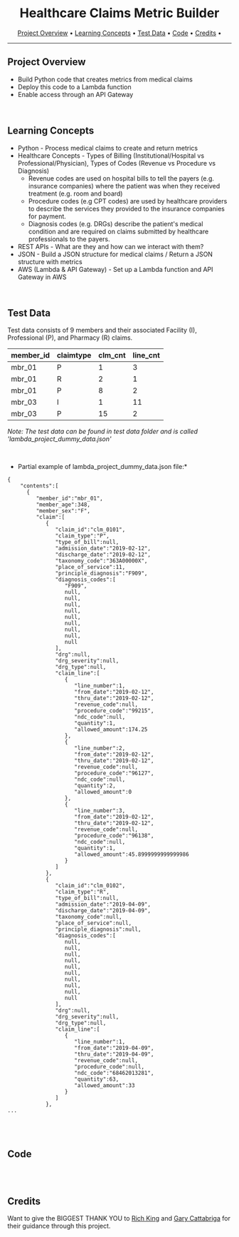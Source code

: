 <!-- README.md -->
<!--
Author: Chien Ho
Date: 2022.07.20
*** Reference links are enclosed in brackets [ ] instead of parentheses
*** See the bottom of this document for the declaration of the reference variables
*** for contributors-url, forks-url, etc. This is an optional, concise syntax you may use.
*** https://www.markdownguide.org/basic-syntax/#reference-style-links
-->

<!-- Title -->
<div align="center">
  <h1 align="center">Healthcare Claims Metric Builder</h1>
</div>

<!-- The menu links to the various readme sections. Make these whatever works for your project -->      
<p align="center">
  <a href="#project overview">Project Overview</a> •  
  <a href="learning concepts">Learning Concepts</a> •  
  <a href="#test-data">Test Data</a> •  
  <a href="#code">Code</a> •
  <a href="#credits">Credits</a> •
</p>

---
<!-- PROJECT OVERVIEW --> 
<a name="project overview"></a>
## Project Overview
   * Build Python code that creates metrics from medical claims
   * Deploy this code to a Lambda function
   * Enable access through an API Gateway
<br/>

<!-- LEARNING CONCEPTS --> 
<a name="learning concepts"></a>
## Learning Concepts
   * Python - Process medical claims to create and return metrics
   * Healthcare Concepts - Types of Billing (Institutional/Hospital vs Professional/Physician), Types of Codes (Revenue vs Procedure vs Diagnosis)
      * Revenue codes are used on hospital bills to tell the payers (e.g. insurance companies) where the patient was when they received treatment (e.g. room and board)
      * Procedure codes (e.g CPT codes) are used by healthcare providers to describe the services they provided to the insurance companies for payment. 
      * Diagnosis codes (e.g. DRGs) describe the patient's medical condition and are required on claims submitted by healthcare professionals to the payers.
   * REST APIs - What are they and how can we interact with them?
   * JSON - Build a JSON structure for medical claims / Return a JSON structure with metrics
   * AWS (Lambda & API Gateway) - Set up a Lambda function and API Gateway in AWS 
<br/>

<!-- CONTAINER --> 
<a name="test-data"></a>
## Test Data
Test data consists of 9 members and their associated Facility (I), Professional (P), and Pharmacy (R) claims.

| member\_id | claimtype | clm\_cnt | line\_cnt |
| :--- | :--- | :--- | :--- |
| mbr_01 | P | 1 | 3 |
| mbr_01 | R | 2 | 1 |
| mbr_01 | P | 8 | 2 |
| mbr_03 | I | 1 | 11 |
| mbr_03 | P | 15 | 2 |


*Note: The test data can be found in test data folder and is called 'lambda_project_dummy_data.json'*

<br/>

* Partial example of lambda_project_dummy_data.json file:*
```
{
    "contents":[
      {
         "member_id":"mbr_01",
         "member_age":348,
         "member_sex":"F",
         "claim":[
            {
               "claim_id":"clm_0101",
               "claim_type":"P",
               "type_of_bill":null,
               "admission_date":"2019-02-12",
               "discharge_date":"2019-02-12",
               "taxonomy_code":"363A00000X",
               "place_of_service":11,
               "principle_diagnosis":"F909",
               "diagnosis_codes":[
                  "F909",
                  null,
                  null,
                  null,
                  null,
                  null,
                  null,
                  null,
                  null,
                  null
               ],
               "drg":null,
               "drg_severity":null,
               "drg_type":null,
               "claim_line":[
                  {
                     "line_number":1,
                     "from_date":"2019-02-12",
                     "thru_date":"2019-02-12",
                     "revenue_code":null,
                     "procedure_code":"99215",
                     "ndc_code":null,
                     "quantity":1,
                     "allowed_amount":174.25
                  },
                  {
                     "line_number":2,
                     "from_date":"2019-02-12",
                     "thru_date":"2019-02-12",
                     "revenue_code":null,
                     "procedure_code":"96127",
                     "ndc_code":null,
                     "quantity":2,
                     "allowed_amount":0
                  },
                  {
                     "line_number":3,
                     "from_date":"2019-02-12",
                     "thru_date":"2019-02-12",
                     "revenue_code":null,
                     "procedure_code":"96138",
                     "ndc_code":null,
                     "quantity":1,
                     "allowed_amount":45.8999999999999986
                  }
               ]
            },
            {
               "claim_id":"clm_0102",
               "claim_type":"R",
               "type_of_bill":null,
               "admission_date":"2019-04-09",
               "discharge_date":"2019-04-09",
               "taxonomy_code":null,
               "place_of_service":null,
               "principle_diagnosis":null,
               "diagnosis_codes":[
                  null,
                  null,
                  null,
                  null,
                  null,
                  null,
                  null,
                  null,
                  null,
                  null
               ],
               "drg":null,
               "drg_severity":null,
               "drg_type":null,
               "claim_line":[
                  {
                     "line_number":1,
                     "from_date":"2019-04-09",
                     "thru_date":"2019-04-09",
                     "revenue_code":null,
                     "procedure_code":null,
                     "ndc_code":"68462013281",
                     "quantity":63,
                     "allowed_amount":33
                  }
               ]
            },
...
```

<br/><br/>



<!-- Build Schema and Initialize --> 
<a name="code"></a>

## Code



<br/><br/>



<!-- CREDITS or ACKNOWLEDGEMENTS -->
<a name="credits and Acknowledgements"></a>

## Credits
Want to give the BIGGEST THANK YOU to [Rich King](https://www.linkedin.com/in/richwking/) and [Gary Cattabriga](https://www.linkedin.com/in/gcattabriga/) for their guidance through this project.
<br/>
